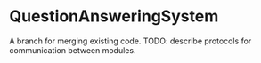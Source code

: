 # QuestionAnsweringSystem
A branch for merging existing code.
TODO: describe protocols for communication between modules.
